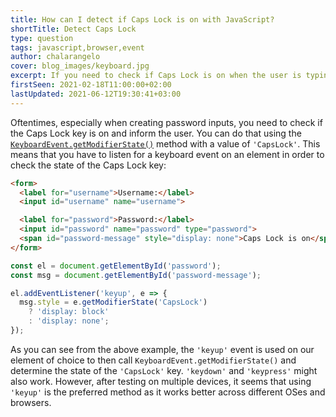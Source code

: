 ```yaml
---
title: How can I detect if Caps Lock is on with JavaScript?
shortTitle: Detect Caps Lock
type: question
tags: javascript,browser,event
author: chalarangelo
cover: blog_images/keyboard.jpg
excerpt: If you need to check if Caps Lock is on when the user is typing in the browser, JavaScript's got you covered.
firstSeen: 2021-02-18T11:00:00+02:00
lastUpdated: 2021-06-12T19:30:41+03:00
---
```


Oftentimes, especially when creating password inputs, you need to check if the Caps Lock key is on and inform the user. You can do that using the [`KeyboardEvent.getModifierState()`](https://developer.mozilla.org/en-US/docs/Web/API/KeyboardEvent/getModifierState) method with a value of `'CapsLock'`. This means that you have to listen for a keyboard event on an element in order to check the state of the Caps Lock key:

```html
<form>
  <label for="username">Username:</label>
  <input id="username" name="username">

  <label for="password">Password:</label>
  <input id="password" name="password" type="password">
  <span id="password-message" style="display: none">Caps Lock is on</span>
</form>
```

```js
const el = document.getElementById('password');
const msg = document.getElementById('password-message');

el.addEventListener('keyup', e => {
  msg.style = e.getModifierState('CapsLock')
    ? 'display: block'
    : 'display: none';
});
```

As you can see from the above example, the `'keyup'` event is used on our element of choice to then call `KeyboardEvent.getModifierState()` and determine the state of the `'CapsLock'` key. `'keydown'` and `'keypress'` might also work. However, after testing on multiple devices, it seems that using `'keyup'` is the preferred method as it works better across different OSes and browsers.
